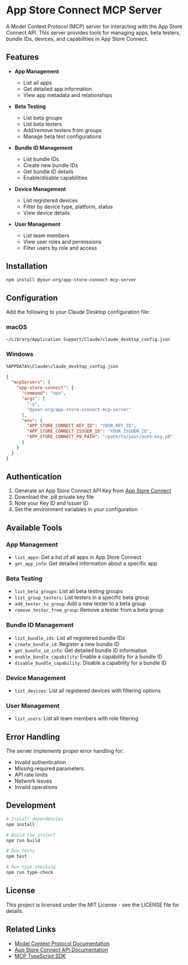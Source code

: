 # App Store Connect MCP Server

A Model Context Protocol (MCP) server for interacting with the App Store Connect API. This server provides tools for managing apps, beta testers, bundle IDs, devices, and capabilities in App Store Connect.

## Features

- **App Management**
  - List all apps
  - Get detailed app information
  - View app metadata and relationships

- **Beta Testing**
  - List beta groups
  - List beta testers
  - Add/remove testers from groups
  - Manage beta test configurations

- **Bundle ID Management**
  - List bundle IDs
  - Create new bundle IDs
  - Get bundle ID details
  - Enable/disable capabilities

- **Device Management**
  - List registered devices
  - Filter by device type, platform, status
  - View device details

- **User Management**
  - List team members
  - View user roles and permissions
  - Filter users by role and access

## Installation

```bash
npm install @your-org/app-store-connect-mcp-server
```

## Configuration

Add the following to your Claude Desktop configuration file:

### macOS
```bash
~/Library/Application Support/Claude/claude_desktop_config.json
```

### Windows
```bash
%APPDATA%\Claude\claude_desktop_config.json
```

```json
{
  "mcpServers": {
    "app-store-connect": {
      "command": "npx",
      "args": [
        "-y",
        "@your-org/app-store-connect-mcp-server"
      ],
      "env": {
        "APP_STORE_CONNECT_KEY_ID": "YOUR_KEY_ID",
        "APP_STORE_CONNECT_ISSUER_ID": "YOUR_ISSUER_ID",
        "APP_STORE_CONNECT_P8_PATH": "/path/to/your/auth-key.p8"
      }
    }
  }
}
```

## Authentication

1. Generate an App Store Connect API Key from [App Store Connect](https://appstoreconnect.apple.com/access/api)
2. Download the .p8 private key file
3. Note your Key ID and Issuer ID
4. Set the environment variables in your configuration

## Available Tools

### App Management
- `list_apps`: Get a list of all apps in App Store Connect
- `get_app_info`: Get detailed information about a specific app

### Beta Testing
- `list_beta_groups`: List all beta testing groups
- `list_group_testers`: List testers in a specific beta group
- `add_tester_to_group`: Add a new tester to a beta group
- `remove_tester_from_group`: Remove a tester from a beta group

### Bundle ID Management
- `list_bundle_ids`: List all registered bundle IDs
- `create_bundle_id`: Register a new bundle ID
- `get_bundle_id_info`: Get detailed bundle ID information
- `enable_bundle_capability`: Enable a capability for a bundle ID
- `disable_bundle_capability`: Disable a capability for a bundle ID

### Device Management
- `list_devices`: List all registered devices with filtering options

### User Management
- `list_users`: List all team members with role filtering

## Error Handling

The server implements proper error handling for:
- Invalid authentication
- Missing required parameters
- API rate limits
- Network issues
- Invalid operations

## Development

```bash
# Install dependencies
npm install

# Build the project
npm run build

# Run tests
npm test

# Run type checking
npm run type-check
```

## License

This project is licensed under the MIT License - see the LICENSE file for details.

## Related Links
- [Model Context Protocol Documentation](https://modelcontextprotocol.io)
- [App Store Connect API Documentation](https://developer.apple.com/documentation/appstoreconnectapi)
- [MCP TypeScript SDK](https://github.com/modelcontextprotocol/typescript-sdk)